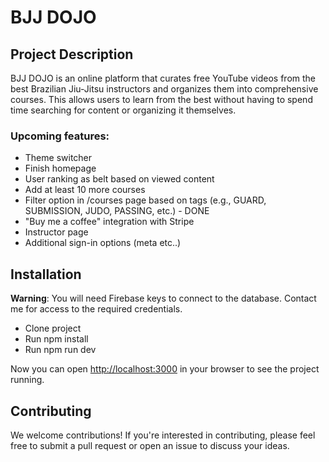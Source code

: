 
# BJJ DOJO

## Project Description

BJJ DOJO is an online platform that curates free YouTube videos from the best Brazilian Jiu-Jitsu instructors and organizes them into comprehensive courses. This allows users to learn from the best without having to spend time searching for content or organizing it themselves.

### Upcoming features:

- Theme switcher
- Finish homepage
- User ranking as belt based on viewed content
- Add at least 10 more courses
- Filter option in /courses page based on tags (e.g., GUARD, SUBMISSION, JUDO, PASSING, etc.) - DONE
- "Buy me a coffee" integration with Stripe
- Instructor page
- Additional sign-in options (meta etc..)

## Installation

**Warning**: You will need Firebase keys to connect to the database. Contact me for access to the required credentials.

- Clone project
- Run npm install
- Run npm run dev

Now you can open [http://localhost:3000](http://localhost:3000) in your browser to see the project running.


## Contributing

We welcome contributions! If you're interested in contributing, please feel free to submit a pull request or open an issue to discuss your ideas.

